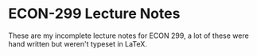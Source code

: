 # ECON-299 Lecture Notes
These are my incomplete lecture notes for ECON 299, a lot of these were hand written but weren't typeset in LaTeX.